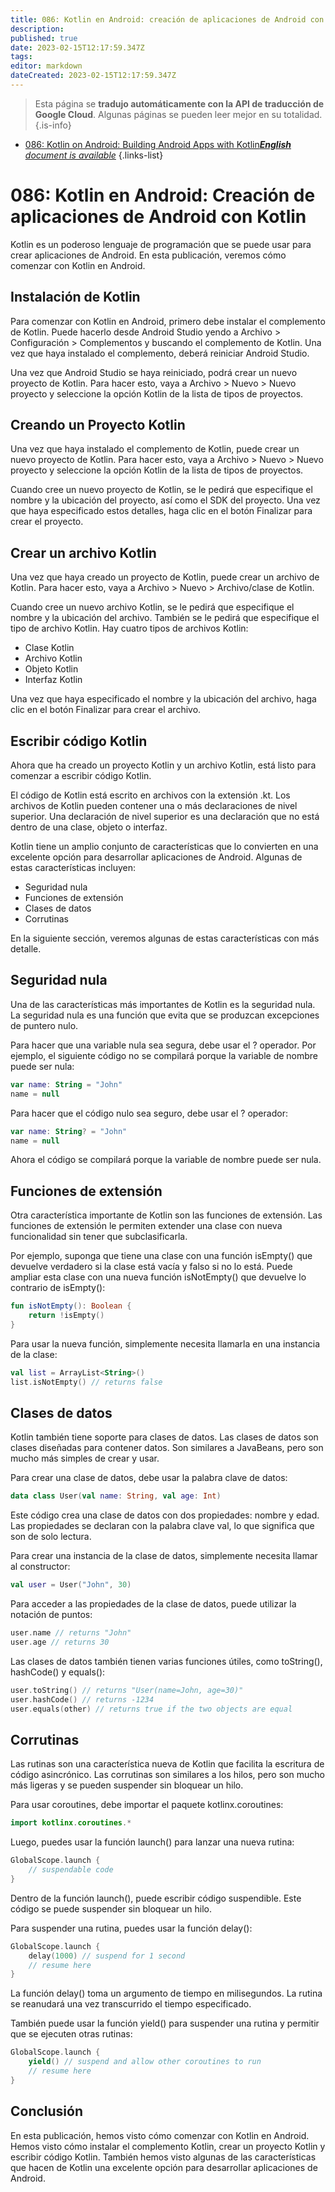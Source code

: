 ```yaml
---
title: 086: Kotlin en Android: creación de aplicaciones de Android con Kotlin
description: 
published: true
date: 2023-02-15T12:17:59.347Z
tags: 
editor: markdown
dateCreated: 2023-02-15T12:17:59.347Z
---
```


> Esta página se **tradujo automáticamente con la API de traducción de Google Cloud**.
Algunas páginas se pueden leer mejor en su totalidad.{.is-info}



- [086: Kotlin on Android: Building Android Apps with Kotlin***English** document is available*](/en/Knowledge-base/Kotlin/Learning/086-kotlin-on-android-building-android-apps-with-kotlin)
{.links-list}


# 086: Kotlin en Android: Creación de aplicaciones de Android con Kotlin

Kotlin es un poderoso lenguaje de programación que se puede usar para crear aplicaciones de Android. En esta publicación, veremos cómo comenzar con Kotlin en Android.

## Instalación de Kotlin

Para comenzar con Kotlin en Android, primero debe instalar el complemento de Kotlin. Puede hacerlo desde Android Studio yendo a Archivo > Configuración > Complementos y buscando el complemento de Kotlin. Una vez que haya instalado el complemento, deberá reiniciar Android Studio.

Una vez que Android Studio se haya reiniciado, podrá crear un nuevo proyecto de Kotlin. Para hacer esto, vaya a Archivo > Nuevo > Nuevo proyecto y seleccione la opción Kotlin de la lista de tipos de proyectos.

## Creando un Proyecto Kotlin

Una vez que haya instalado el complemento de Kotlin, puede crear un nuevo proyecto de Kotlin. Para hacer esto, vaya a Archivo > Nuevo > Nuevo proyecto y seleccione la opción Kotlin de la lista de tipos de proyectos.

Cuando cree un nuevo proyecto de Kotlin, se le pedirá que especifique el nombre y la ubicación del proyecto, así como el SDK del proyecto. Una vez que haya especificado estos detalles, haga clic en el botón Finalizar para crear el proyecto.

## Crear un archivo Kotlin

Una vez que haya creado un proyecto de Kotlin, puede crear un archivo de Kotlin. Para hacer esto, vaya a Archivo > Nuevo > Archivo/clase de Kotlin.

Cuando cree un nuevo archivo Kotlin, se le pedirá que especifique el nombre y la ubicación del archivo. También se le pedirá que especifique el tipo de archivo Kotlin. Hay cuatro tipos de archivos Kotlin:

- Clase Kotlin
- Archivo Kotlin
- Objeto Kotlin
- Interfaz Kotlin

Una vez que haya especificado el nombre y la ubicación del archivo, haga clic en el botón Finalizar para crear el archivo.

## Escribir código Kotlin

Ahora que ha creado un proyecto Kotlin y un archivo Kotlin, está listo para comenzar a escribir código Kotlin.

El código de Kotlin está escrito en archivos con la extensión .kt. Los archivos de Kotlin pueden contener una o más declaraciones de nivel superior. Una declaración de nivel superior es una declaración que no está dentro de una clase, objeto o interfaz.

Kotlin tiene un amplio conjunto de características que lo convierten en una excelente opción para desarrollar aplicaciones de Android. Algunas de estas características incluyen:

- Seguridad nula
- Funciones de extensión
- Clases de datos
- Corrutinas

En la siguiente sección, veremos algunas de estas características con más detalle.

## Seguridad nula

Una de las características más importantes de Kotlin es la seguridad nula. La seguridad nula es una función que evita que se produzcan excepciones de puntero nulo.

Para hacer que una variable nula sea segura, debe usar el ? operador. Por ejemplo, el siguiente código no se compilará porque la variable de nombre puede ser nula:

```kotlin
var name: String = "John"
name = null
```

Para hacer que el código nulo sea seguro, debe usar el ? operador:

```kotlin
var name: String? = "John"
name = null
```

Ahora el código se compilará porque la variable de nombre puede ser nula.

## Funciones de extensión

Otra característica importante de Kotlin son las funciones de extensión. Las funciones de extensión le permiten extender una clase con nueva funcionalidad sin tener que subclasificarla.

Por ejemplo, suponga que tiene una clase con una función isEmpty() que devuelve verdadero si la clase está vacía y falso si no lo está. Puede ampliar esta clase con una nueva función isNotEmpty() que devuelve lo contrario de isEmpty():

```kotlin
fun isNotEmpty(): Boolean {
    return !isEmpty()
}
```

Para usar la nueva función, simplemente necesita llamarla en una instancia de la clase:

```kotlin
val list = ArrayList<String>()
list.isNotEmpty() // returns false
```

## Clases de datos

Kotlin también tiene soporte para clases de datos. Las clases de datos son clases diseñadas para contener datos. Son similares a JavaBeans, pero son mucho más simples de crear y usar.

Para crear una clase de datos, debe usar la palabra clave de datos:

```kotlin
data class User(val name: String, val age: Int)
```

Este código crea una clase de datos con dos propiedades: nombre y edad. Las propiedades se declaran con la palabra clave val, lo que significa que son de solo lectura.

Para crear una instancia de la clase de datos, simplemente necesita llamar al constructor:

```kotlin
val user = User("John", 30)
```

Para acceder a las propiedades de la clase de datos, puede utilizar la notación de puntos:

```kotlin
user.name // returns "John"
user.age // returns 30
```

Las clases de datos también tienen varias funciones útiles, como toString(), hashCode() y equals():

```kotlin
user.toString() // returns "User(name=John, age=30)"
user.hashCode() // returns -1234
user.equals(other) // returns true if the two objects are equal
```

## Corrutinas

Las rutinas son una característica nueva de Kotlin que facilita la escritura de código asincrónico. Las corrutinas son similares a los hilos, pero son mucho más ligeras y se pueden suspender sin bloquear un hilo.

Para usar coroutines, debe importar el paquete kotlinx.coroutines:

```kotlin
import kotlinx.coroutines.*
```

Luego, puedes usar la función launch() para lanzar una nueva rutina:

```kotlin
GlobalScope.launch {
    // suspendable code
}
```

Dentro de la función launch(), puede escribir código suspendible. Este código se puede suspender sin bloquear un hilo.

Para suspender una rutina, puedes usar la función delay():

```kotlin
GlobalScope.launch {
    delay(1000) // suspend for 1 second
    // resume here
}
```

La función delay() toma un argumento de tiempo en milisegundos. La rutina se reanudará una vez transcurrido el tiempo especificado.

También puede usar la función yield() para suspender una rutina y permitir que se ejecuten otras rutinas:

```kotlin
GlobalScope.launch {
    yield() // suspend and allow other coroutines to run
    // resume here
}
```

## Conclusión

En esta publicación, hemos visto cómo comenzar con Kotlin en Android. Hemos visto cómo instalar el complemento Kotlin, crear un proyecto Kotlin y escribir código Kotlin. También hemos visto algunas de las características que hacen de Kotlin una excelente opción para desarrollar aplicaciones de Android.
